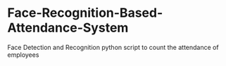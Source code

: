 # Face-Recognition-Based-Attendance-System
Face Detection and Recognition python script to count the attendance of employees
